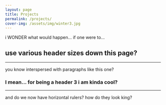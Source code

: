 ```yaml
---
layout: page
title: Projects
permalink: /projects/
cover-img: /assets/img/winter3.jpg
---
```


i WONDER what would happen... if one were to...

## use various header sizes down this page?

---------

you know interspersed with paragraphs like this one?

### I mean... for being a header 3 i am kinda cool?

---------

and do we now have horizontal rulers? how do they look king?
